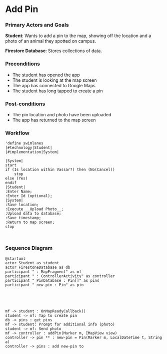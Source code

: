 # Add Pin

### Primary Actors and Goals

__Student__: Wants to add a pin to the map, showing off the location 
and a photo of an animal they spotted on campus.

__Firestore Database__: Stores collections of data. 

### Preconditions
* The student has opened the app
* The student is looking at the map screen
* The app has connected to Google Maps
* The student has long tapped to create a pin

### Post-conditions
* The pin location and photo have been uploaded 
* The app has returned to the map screen

### Workflow

```plantuml
'define swimlanes
|#technology|Student|
|#implementation|System|

|System|
start
if (Is location within Vassar?) then (No(Cancel))
    stop
else (Yes)
endif
|Student|
:Enter Name;
:Enter Id (optional);
|System|
:Save location;
:Execute __Upload Photo__;
:Upload data to database;
:Save timestamp;
:Return to map screen;
stop



```

### Sequence Diagram

```plantuml
@startuml
actor Student as student
actor FirestoneDatabase as db
participant " : MapFragment" as mf
participant " : ControllerActivity" as controller
participant " PinDatabase : Pin[]" as pins
participant " new-pin : Pin" as pin





mf -> student : OnMapReadyCallback()
student -> mf: Tap to create pin 
db -> pins : get pins
mf -> student: Prompt for additional info (photo)
student -> mf: Send photo
mf -> controller : addPin(Marker m, IMapView view)
controller -> pin ** : new-pin = Pin(Marker m, LocalDateTime t, String a)  
controller -> pins : add new-pin to
 






```